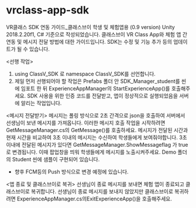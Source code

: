 # vrclass-app-sdk
VR클래스 SDK 연동 가이드_클래스브이 학생 및 체험앱용 (0.9 version)
Unity 2018.2.20f1, C# 기준으로 작성되었습니다.
클래스브이 VR Class App와 체험 앱 간 연동 및 메시지 전달 방법에 대한 가이드입니다.
SDK는 수정 및 기능 추가 등의 업데이트가 될 수 있습니다.

<선행 작업>
1.	using ClassV_SDK 로 namespace ClassV_SDK를 선언합니다.
2.	제일 먼저 선행되어야 할 작업은 Prefabs 폴더 안 SDK_Manager_student를 씬에 임포트 한 뒤 ExperienceAppManager의 StartExperienceApp()를 호출해주세요. SDK 사용을 위한 인증 코드를 전달받고, 앱이 정상적으로 실행되었음을 서버에 알리는 작업입니다.

<메시지 전달받기>
메시지는 폴링 방식으로 2초 간격으로 json을 호출하여 서버에서 선생님이 보낸 메시지를 가져옵니다. 이러한 메시지 호출 작업을 시작하려면 GetMessageManager.cs의 GetMessage()를 호출하세요.
메시지가 전달된 시간과 현재 시간을 비교하여 3초 이내의 메시지는 수신하여 학생들에게 보여줘야합니다. 3초 이내에 전달된 메시지가 있다면 GetMessageManager.ShowMessageflag 가 true로 변경됩니다. 이때 팝업창을 띄워 학생들에게 메시지를 노출시켜주세요. 
Demo 폴더의 Student 씬에 샘플이 구현되어 있습니다.
 * 향후 FCM등의 Push 방식으로 변경 예정에 있습니다.

<앱 종료 및 클래스브이로 복귀>
선생님이 종료 메시지를 보내면 체험 앱이 종료되고 클래스브이로 복귀합니다. 
선생님이 종료 메시지를 보내지 않았지만 클래스브이로 복귀하려면 ExperienceAppManager.cs의ExitExperienceApp()을 호출해주세요.
